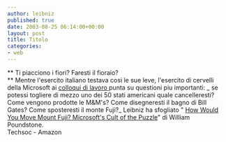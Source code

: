 ```yaml
---
author: leibniz
published: true
date: 2003-08-25 06:14:00+00:00
layout: post
title: Titolo
categories:
- web
---
```


 ** Ti piacciono i fiori? Faresti il fioraio?   
** Mentre l'esercito italiano testava cosi le sue leve, l'esercito di cervelli della Microsoft ai  [ colloqui di lavoro ](http://www.techsoc.com/fuji.htm)punta su questioni piu importanti:  _ se potessi togliere di mezzo uno dei 50 stati americani quale cancelleresti? Come vengono prodotte le M&M's? Come disegneresti il bagno di Bill Gates? Come sposteresti il monte Fuji?_ Leibniz ha sfogliato " [ How Would You Move Mount Fuji? Microsoft's Cult of the Puzzle](http://www.amazon.com/exec/obidos/tg/detail/-/0316919160/ref=lib_dp_TBCV/002-1186225-5112051?v=glance&s=books&vi=reader&img=39#reader-link)" di William Poundstone.   
  Techsoc - Amazon
